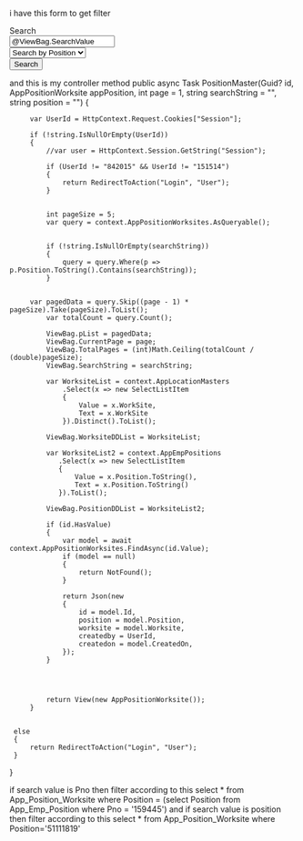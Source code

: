i have this form to get filter
 <form method="get" action="@Url.Action("PositionMaster")" style="display:flex;">
     <div class="form-group row">
         <div class="col-sm-2">
             <label class="control-label">Search </label>
         </div>
         <div class="col-md-4 val">
             <input type="text" name="searchValue" class="form-control" value="@ViewBag.SearchValue" placeholder="Enter search value..." autocomplete="off" />
         </div>
         <div class="col-sm-5 d-flex justify-content-end srch2">
             <select class="form-control custom-select" name="searchType">
                 @if (ViewBag.SearchType == "Pno")
                 {
                     <option value="Pno" selected>Search by P.No.</option>
                 }
                 else
                 {
                     <option value="Pno">Search by P.No.</option>
                 }
                 @if (ViewBag.SearchType == "Position")
                 {
                     <option value="Position" selected>Search by Position</option>
                 }
                 else
                 {
                     <option value="Position">Search by Position</option>
                 }
             </select>
         </div>
         <div class="col-sm-1 srchbtn">
             <button type="submit" class="btn btn-primary">Search</button>
         </div>
     </div>


 </form>

and this is my controller method 
 public async Task<IActionResult> PositionMaster(Guid? id, AppPositionWorksite appPosition, int page = 1, string searchString = "", string position = "")
 {
     
         var UserId = HttpContext.Request.Cookies["Session"];

         if (!string.IsNullOrEmpty(UserId))
         {
             //var user = HttpContext.Session.GetString("Session");

             if (UserId != "842015" && UserId != "151514")
             {
                 return RedirectToAction("Login", "User");
             }


             int pageSize = 5;
             var query = context.AppPositionWorksites.AsQueryable();


             if (!string.IsNullOrEmpty(searchString))
             {
                 query = query.Where(p => p.Position.ToString().Contains(searchString));
             }

           
         var pagedData = query.Skip((page - 1) * pageSize).Take(pageSize).ToList();
             var totalCount = query.Count();

             ViewBag.pList = pagedData;
             ViewBag.CurrentPage = page;
             ViewBag.TotalPages = (int)Math.Ceiling(totalCount / (double)pageSize);
             ViewBag.SearchString = searchString;

             var WorksiteList = context.AppLocationMasters
                 .Select(x => new SelectListItem
                 {
                     Value = x.WorkSite,
                     Text = x.WorkSite
                 }).Distinct().ToList();

             ViewBag.WorksiteDDList = WorksiteList;

             var WorksiteList2 = context.AppEmpPositions
                .Select(x => new SelectListItem
                {
                    Value = x.Position.ToString(),
                    Text = x.Position.ToString()
                }).ToList();

             ViewBag.PositionDDList = WorksiteList2;

             if (id.HasValue)
             {
                 var model = await context.AppPositionWorksites.FindAsync(id.Value);
                 if (model == null)
                 {
                     return NotFound();
                 }

                 return Json(new
                 {
                     id = model.Id,
                     position = model.Position,
                     worksite = model.Worksite,
                     createdby = UserId,
                     createdon = model.CreatedOn,
                 });
             }




             return View(new AppPositionWorksite());
         }
       
     
     else
     {
         return RedirectToAction("Login", "User");
     }

 }

if search value is Pno then filter according to this 
select * from App_Position_Worksite where Position = (select Position from App_Emp_Position where Pno = '159445')
and if search value is position then filter according to this 
select * from App_Position_Worksite where Position='51111819'
